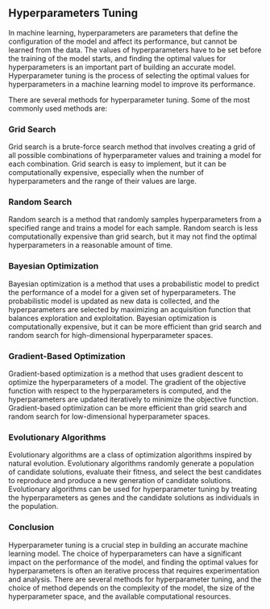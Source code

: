 ## Hyperparameters Tuning
In machine learning, hyperparameters are parameters that define the configuration of the model and affect its performance, but cannot be learned from the data. The values of hyperparameters have to be set before the training of the model starts, and finding the optimal values for hyperparameters is an important part of building an accurate model. Hyperparameter tuning is the process of selecting the optimal values for hyperparameters in a machine learning model to improve its performance.

There are several methods for hyperparameter tuning. Some of the most commonly used methods are:

### Grid Search
Grid search is a brute-force search method that involves creating a grid of all possible combinations of hyperparameter values and training a model for each combination. Grid search is easy to implement, but it can be computationally expensive, especially when the number of hyperparameters and the range of their values are large.

### Random Search
Random search is a method that randomly samples hyperparameters from a specified range and trains a model for each sample. Random search is less computationally expensive than grid search, but it may not find the optimal hyperparameters in a reasonable amount of time.

### Bayesian Optimization
Bayesian optimization is a method that uses a probabilistic model to predict the performance of a model for a given set of hyperparameters. The probabilistic model is updated as new data is collected, and the hyperparameters are selected by maximizing an acquisition function that balances exploration and exploitation. Bayesian optimization is computationally expensive, but it can be more efficient than grid search and random search for high-dimensional hyperparameter spaces.

### Gradient-Based Optimization
Gradient-based optimization is a method that uses gradient descent to optimize the hyperparameters of a model. The gradient of the objective function with respect to the hyperparameters is computed, and the hyperparameters are updated iteratively to minimize the objective function. Gradient-based optimization can be more efficient than grid search and random search for low-dimensional hyperparameter spaces.

### Evolutionary Algorithms
Evolutionary algorithms are a class of optimization algorithms inspired by natural evolution. Evolutionary algorithms randomly generate a population of candidate solutions, evaluate their fitness, and select the best candidates to reproduce and produce a new generation of candidate solutions. Evolutionary algorithms can be used for hyperparameter tuning by treating the hyperparameters as genes and the candidate solutions as individuals in the population.

### Conclusion
Hyperparameter tuning is a crucial step in building an accurate machine learning model. The choice of hyperparameters can have a significant impact on the performance of the model, and finding the optimal values for hyperparameters is often an iterative process that requires experimentation and analysis. There are several methods for hyperparameter tuning, and the choice of method depends on the complexity of the model, the size of the hyperparameter space, and the available computational resources.